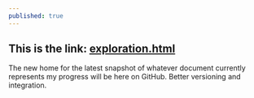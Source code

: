 ```yaml
---
published: true
---
```

## This is the link: [exploration.html](../exploration.html)

The new home for the latest snapshot of whatever document currently represents my progress will be here on GitHub. Better versioning and integration.


